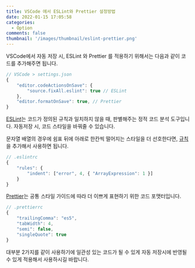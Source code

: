 ```yaml
---
title: VSCode 에서 ESLint와 Prettier 설정방법
date: 2022-01-15 17:05:58
categories:
  - Option
comments: false
thumbnail: '/images/thumbnail/eslint-prettier.png'
---
```


VSCode에서 자동 저장 시, ESLint 와 Prettier 를 적용하기 위해서는 다음과 같이 코드를 추가해주면 됩니다.

```js
// VSCode > settings.json
{
    "editor.codeActionsOnSave": {
        "source.fixAll.eslint": true // ESLint
    },
    "editor.formatOnSave": true, // Prettier
}
```

[ESLint](https://eslint.org/docs/user-guide/getting-started)는 코드가 정의된 규칙과 일치하지 않을 때, 판별해주는 정적 코드 분석 도구입니다. 자동저장 시, 코드 스타일을 바꿔줄 수 있습니다.

문자열 배열의 경우에 쉼표 뒤에 아래로 한칸씩 떨어지는 스타일을 더 선호한다면, [규칙](https://eslint.org/docs/rules/indent#:~:text=bar%2C%0Abaz%2C%0A%20%20%20%20%20%20qux%0A%5D%3B-,Examples,-of%20correct%20code)을 추가해서 사용하면 됩니다.

```js
// .eslintrc
{
    "rules": {
        "indent": ["error", 4, { "ArrayExpression": 1 }]
    }
}
```

[Prettier](https://prettier.io/docs/en/index.html)는 공통 스타일 가이드에 따라 더 이쁘게 표현하기 위한 코드 포맷터입니다.

```js
// .prettierrc
{
    "trailingComma": "es5",
    "tabWidth": 4,
    "semi": false,
    "singleQuote": true
}
```

대부분 2가지를 같이 사용하기에 일관성 있는 코드가 될 수 있게 자동 저장시에 반영될 수 있게 적용해서 사용하시길 바랍니다.
